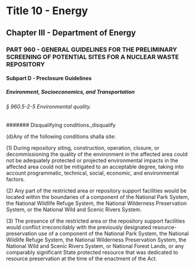 
# Title 10 - Energy
## Chapter III - Department of Energy
### PART 960 - GENERAL GUIDELINES FOR THE PRELIMINARY SCREENING OF POTENTIAL SITES FOR A NUCLEAR WASTE REPOSITORY
#### Subpart D - Preclosure Guidelines
##### Environment, Socioeconomics, and Transportation
###### § 960.5-2-5 Environmental quality.
####### Disqualifying conditions.,disqualify

(d)Any of the following conditions shalla site:

(1) During repository siting, construction, operation, closure, or decommissioning the quality of the environment in the affected area could not be adequately protected or projected environmental impacts in the affected area could not be mitigated to an acceptable degree, taking into account programmatic, technical, social, economic, and environmental factors.

(2) Any part of the restricted area or repository support facilities would be located within the boundaries of a component of the National Park System, the National Wildlife Refuge System, the National Wilderness Preservation System, or the National Wild and Scenic Rivers System.

(3) The presence of the restricted area or the repository support facilities would conflict irreconcilably with the previously designated resource-preservation use of a component of the National Park System, the National Wildlife Refuge System, the National Wilderness Preservation System, the National Wild and Scenic Rivers System, or National Forest Lands, or any comparably significant State protected resource that was dedicated to resource preservation at the time of the enactment of the Act.
